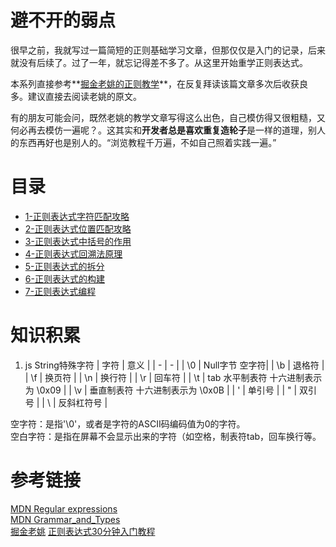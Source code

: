 # 避不开的弱点
很早之前，我就写过一篇简短的正则基础学习文章，但那仅仅是入门的记录，后来就没有后续了。过了一年，就忘记得差不多了。从这里开始重学正则表达式。

本系列直接参考**[掘金老姚的正则教学](https://juejin.im/post/5965943ff265da6c30653879)**，在反复拜读该篇文章多次后收获良多。建议直接去阅读老姚的原文。

有的朋友可能会问，既然老姚的教学文章写得这么出色，自己模仿得又很粗糙，又何必再去模仿一遍呢？。这其实和**开发者总是喜欢重复造轮子**是一样的道理，别人的东西再好也是别人的。“浏览教程千万遍，不如自己照着实践一遍。”

# 目录
- [1-正则表达式字符匹配攻略](./1-正则表达式字符匹配攻略)
- [2-正则表达式位置匹配攻略](./2-正则表达式位置匹配攻略)
- [3-正则表达式中括号的作用](./3-正则表达式中括号的作用)
- [4-正则表达式回溯法原理](./4-正则表达式回溯法原理)
- [5-正则表达式的拆分](./-正则表达式的拆分)
- [6-正则表达式的构建](./6-正则表达式的构建)
- [7-正则表达式编程](./-正则表达式编程)


# 知识积累
1. js String特殊字符
| 字符 | 意义 |
| - | - |
| \0 | Null字节 空字符|
| \b | 退格符 |
| \f | 换页符 |
| \n | 换行符 |
| \r | 回车符 |
| \t | tab 水平制表符 十六进制表示为 \0x09 |
| \v | 垂直制表符 十六进制表示为 \0x0B |
| \' | 单引号 |
| \" | 双引号 |
| \\ | 反斜杠符号 |

空字符：是指'\0'，或者是字符的ASCII码编码值为0的字符。  
空白字符：是指在屏幕不会显示出来的字符（如空格，制表符tab，回车换行等。   


# 参考链接
[MDN Regular expressions](https://developer.mozilla.org/zh-CN/docs/Web/JavaScript/Guide/Regular_Expressions)  
[MDN Grammar_and_Types](https://developer.mozilla.org/zh-CN/docs/Web/JavaScript/Guide/Grammar_and_Types)  
[掘金老姚](https://juejin.im/post/5965943ff265da6c30653879) 
[正则表达式30分钟入门教程](http://deerchao.net/tutorials/regex/regex.htm)  